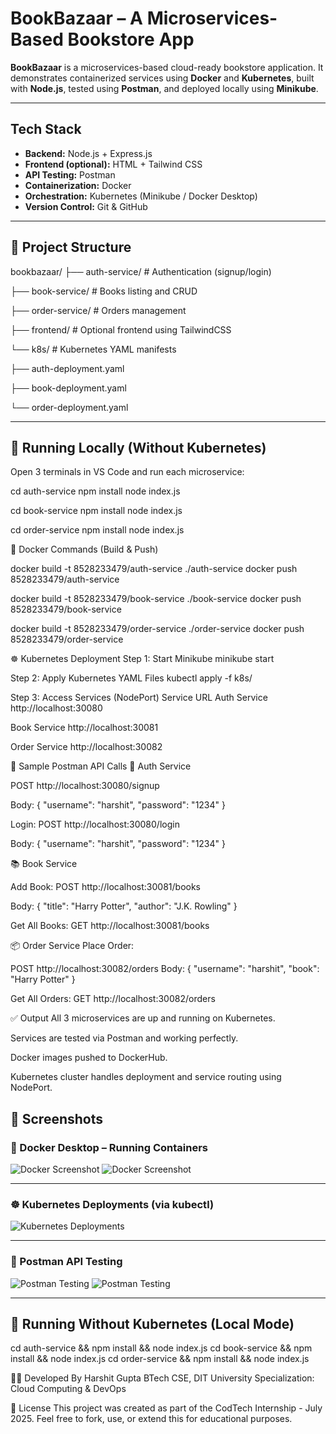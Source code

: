 #  BookBazaar – A Microservices-Based Bookstore App

**BookBazaar** is a microservices-based cloud-ready bookstore application. It demonstrates containerized services using **Docker** and **Kubernetes**, built with **Node.js**, tested using **Postman**, and deployed locally using **Minikube**.

---

## Tech Stack

- **Backend:** Node.js + Express.js
- **Frontend (optional):** HTML + Tailwind CSS
- **API Testing:** Postman
- **Containerization:** Docker
- **Orchestration:** Kubernetes (Minikube / Docker Desktop)
- **Version Control:** Git & GitHub

---

## 📁 Project Structure

bookbazaar/
├── auth-service/ # Authentication (signup/login)

├── book-service/ # Books listing and CRUD

├── order-service/ # Orders management

├── frontend/ # Optional frontend using TailwindCSS

└── k8s/ # Kubernetes YAML manifests

├── auth-deployment.yaml

├── book-deployment.yaml

└── order-deployment.yaml


---

## 🚀 Running Locally (Without Kubernetes)

Open 3 terminals in VS Code and run each microservice:


cd auth-service
npm install
node index.js

cd book-service
npm install
node index.js


cd order-service
npm install
node index.js


🐳 Docker Commands (Build & Push)

docker build -t 8528233479/auth-service ./auth-service
docker push 8528233479/auth-service


docker build -t 8528233479/book-service ./book-service
docker push 8528233479/book-service


docker build -t 8528233479/order-service ./order-service
docker push 8528233479/order-service



☸️ Kubernetes Deployment
Step 1: Start Minikube
minikube start

Step 2: Apply Kubernetes YAML Files
kubectl apply -f k8s/

Step 3: Access Services (NodePort)
Service	URL
Auth Service	http://localhost:30080

Book Service	http://localhost:30081

Order Service	http://localhost:30082


📮 Sample Postman API Calls
🔐 Auth Service

POST http://localhost:30080/signup

Body:
{
  "username": "harshit",
  "password": "1234"
}

Login:
POST http://localhost:30080/login

Body:
{
  "username": "harshit",
  "password": "1234"
}


📚 Book Service

Add Book:
POST http://localhost:30081/books

Body:
{
  "title": "Harry Potter",
  "author": "J.K. Rowling"
}

Get All Books:
GET http://localhost:30081/books


📦 Order Service
Place Order:

POST http://localhost:30082/orders
Body:
{
  "username": "harshit",
  "book": "Harry Potter"
}

Get All Orders:
GET http://localhost:30082/orders


✅ Output
All 3 microservices are up and running on Kubernetes.

Services are tested via Postman and working perfectly.

Docker images pushed to DockerHub.

Kubernetes cluster handles deployment and service routing using NodePort.

## 📸 Screenshots

### 🐳 Docker Desktop – Running Containers
![Docker Screenshot](./screenshots/image(1).png)
![Docker Screenshot](./screenshots/image(2).png)


---

### ☸️ Kubernetes Deployments (via kubectl)
![Kubernetes Deployments](./screenshots/image(3).png)

---

### 📮 Postman API Testing
![Postman Testing](./screenshots//image(4).png)
![Postman Testing](./screenshots//image(5).png)


---

## 🚀 Running Without Kubernetes (Local Mode)


cd auth-service && npm install && node index.js
cd book-service && npm install && node index.js
cd order-service && npm install && node index.js

👨‍💻 Developed By
Harshit Gupta
BTech CSE, DIT University
Specialization: Cloud Computing & DevOps


📜 License
This project was created as part of the CodTech Internship - July 2025.
Feel free to fork, use, or extend this for educational purposes.

